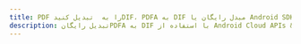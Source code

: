 ---title: PDF را به  تبدیل کنیدDIF، PDFA به DIF مبدل رایگان یا Android SDKdescription: تبدیل رایگانPDFA به DIF با استفاده از Android Cloud APIs & SDK همچنین اسناد PDF را در Cloud ایجاد، ویرایش و رندر کنید.---